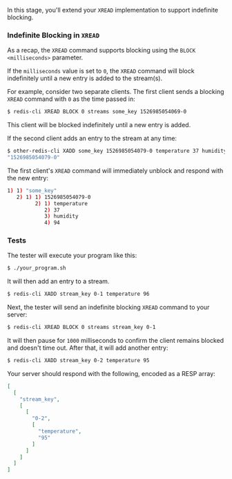 In this stage, you'll extend your `XREAD` implementation to support indefinite blocking.

### Indefinite Blocking in `XREAD`

As a recap, the `XREAD` command supports blocking using the `BLOCK <milliseconds>` parameter. 

If the `milliseconds` value is set to `0`, the `XREAD` command will block indefinitely until a new entry is added to the stream(s).

For example, consider two separate clients. The first client sends a blocking `XREAD` command with `0` as the time passed in:

```bash
$ redis-cli XREAD BLOCK 0 streams some_key 1526985054069-0
```

This client will be blocked indefinitely until a new entry is added.

If the second client adds an entry to the stream at any time:

```bash
$ other-redis-cli XADD some_key 1526985054079-0 temperature 37 humidity 94
"1526985054079-0"
```

The first client's `XREAD` command will immediately unblock and respond with the new entry:

```bash
1) 1) "some_key"
   2) 1) 1) 1526985054079-0
         2) 1) temperature
            2) 37
            3) humidity
            4) 94
```

### Tests

The tester will execute your program like this:

```bash
$ ./your_program.sh
```

It will then add an entry to a stream.

```bash
$ redis-cli XADD stream_key 0-1 temperature 96
```

Next, the tester will send an indefinite blocking `XREAD` command to your server:

```bash
$ redis-cli XREAD BLOCK 0 streams stream_key 0-1
```

It will then pause for `1000` milliseconds to confirm the client remains blocked and doesn't time out. After that, it will add another entry:

```bash
$ redis-cli XADD stream_key 0-2 temperature 95
```

Your server should respond with the following, encoded as a RESP array:

```json
[
  [
    "stream_key",
    [
      [
        "0-2",
        [
          "temperature",
          "95"
        ]
      ]
    ]
  ]
]
```
